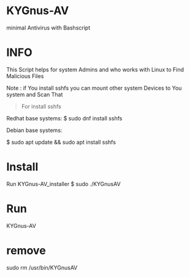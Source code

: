 # KYGnus-AV
minimal Antivirus with Bashscript


# INFO

This Script helps for system Admins and who works with Linux to Find Malicious Files

Note : if You install sshfs you can mount other system Devices to You system and Scan That

> For install sshfs

Redhat base systems: 
$ sudo dnf install sshfs

Debian base systems:

$ sudo apt update && sudo apt install sshfs


# Install

Run KYGnus-AV_installer 
$ sudo ./KYGnusAV

# Run

KYGnus-AV


# remove

sudo rm /usr/bin/KYGnusAV
